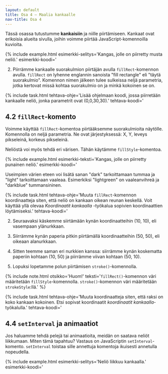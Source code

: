 ```yaml
---
layout: default
title: Osa 4 – Maalia kankaalle
nav-title: Osa 4
---
```


Tässä osassa tutustumme **kankaisiin** ja niille piirtämiseen. Kankaat ovat erikoisia alueita sivulla, joihin voimme piirtää JavaScript-komennoilla kuvioita.

{% include example.html 
esimerkki-selitys='Kangas, jolle on piirretty musta neliö.'
esimerkki-koodi='<!doctype HTML>
<canvas
	id = kangas
	style = background-color:beige;></canvas>
<script>
	const piirtäjä = kangas.getContext("2d")
	piirtäjä.fillRect(10, 10, 50, 50)
${closeScript}'
%}

Yllä olevassa esimerkissä määrittelemme, että sivulla on kangas <code>&lt;canvas&gt;</code>-tägillä. Kankaalla on id "<code>kangas</code>", jotta voimme viitata siihen JavaScript-koodissa. Kankaalla on myös taustaväri beige (eräs vaaleanruskean sävy), jotta se erottuu sivun valkoisesta taustasta. Älä välitä, jos et ymmärrä miten taustavärikoodi toimii.

Canvas-tägin alla on JavaScript-koodia, jossa tapahtuu seuraavaa:

1. Luomme <code>piirtäjä</code>-muuttujan, joka on nimi kankaan "kontekstille". Konteksti on tarkoittaa tässä tapauksessa sitä JavaScriptin osaa, jota käytetään kuvioiden piirtämiseen näytölle.
<script>codeExample(
`const piirtäjä = kangas.getContext("2d") `
, "javascript");</script>

2. Piirrämme kankaalle suorakulmion piirtäjän avulla <code>fillRect</code>-komennon avulla. <code>fillRect</code> on lyhenne englannin sanoista "fill rectangle" eli "täytä suorakulmio". Komennon nimen jälkeen tulee sulkeissa neljä parametria, jotka kertovat missä kohtaa suorakulmio on ja minkä kokoinen se on.
<script>codeExample(
`piirtäjä.fillRect(10, 10, 50, 50) `
, "javascript");</script>

{% include task.html
tehtava-ohje='Lisää ohjelmaan koodi, jossa piirretään kankaalle neliö, jonka parametrit ovat (0,0,30,30).'
tehtava-koodi='<!doctype HTML>
<canvas id=kangas>
	</canvas>
<script>
	const piirtäjä = kangas.getContext("2d")
${closeScript}'
%}

## 4.1 Koordinaatisto

Jotta osaisimme käyttää `fillRect`-komentoa, meidän on opeteltava ensin, miten tietokone ymmärtää sijainteja ja kokoja lukuina.

Tietokoneen näyttö koostuu koneesta riippuen sadoista tuhansista tai jopa miljoonista **pikseleistä**. Yksi pikseli on hyvin pieni piste, jolla on jokin väri.Näytöllä pikselit on järjestetty riveihin, joita on satoja päällekkäin.

Jotta voimme vaihtaa jonkun tietyn pikselin väriä, meidän on kerrottava tietokoneelle, mitä pikseliä haluamme muuttaa. Tämä tehdään antamalla tietokoneelle tieto siitä, kuinka mones pikselirivin pikseli pikseli on ja kuinka mones pikselirivi on kyseessä. Tätä tietoa sanotaan pikselin **koordinaateiksi**. Tarkemmin pikselin **X-koordinaatti** kertoo, kuinka mones pikseli pikseli on omalla rivillään. **Y-koordinaatti** taas kertoo, kuinka mones pikselirivi on kyseessä.

TODO: Havainne kuva.

Ohjelmoinnissa asioiden laskeminen aloitetaan usein nollasta eikä yhdestä. Myös pikselirivin ensimmäistä pikseliä sanotaan "pikseliksi 0" ja ensimmäistä pikseliriviä "riviksi 0". Aivan ensimmäisen pikselin (joka on näytön vasemmassa ylänurkassa) X-koordinaatti on siis 0 ja Y-koordinaatti 0. Tätä pikseliä sanotaan näytön **origoksi**.

{% include note.html 
otsikko='Huom!'
teksti='Koulussa matematiikassa koordinaatiston Y-koordinaatit kasvavat <em>ylöspäin</em>, eli suurempi Y tarkoittaa korkeammalla olevaa pistettä.
	Ohjelmoinnissa Y kuitenkin kasvaa <em>alaspäin</em>, eli suurempi Y tarkoittaa, että piste on alempana. Tämä johtuu historiallisista syistä.'
%}
 
<div class="duckimg-center-container">
<img 
  src="https://www.mv.helsinki.fi/home/lawkaita/more/linkki/img/directions.webp"
  class="duckimg-center"
/>
<!--
-->
</div>


<div class="codebox">
	<h3>Koordinaatit kankaalla</h3>
	<p>
		Vie hiiri kankaan päälle nähdäksesi hiiren sijainnin esitettynä koordinaatteina.
		Tämän kankaan leveys on 300 pikseliä ja korkeus 150 pikseliä.
	</p>
	<canvas
		id = koordinaattityökalu
		width = 300
		height = 150
	></canvas>
	<script>{
		function viiva(x1, y1, x2, y2) {
			piirtäjä.beginPath();
			piirtäjä.moveTo(x1, y1);
			piirtäjä.lineTo(x2, y2);
			piirtäjä.stroke();
		}
		const piirtäjä = koordinaattityökalu.getContext("2d");
		koordinaattityökalu.onmousemove = tapahtuma => {
			const x = tapahtuma.offsetX;
			const y = tapahtuma.offsetY;
			piirtäjä.clearRect(0, 0, 300, 150);
			piirtäjä.strokeStyle = "darkred"
			viiva(0, y, 300, y);
			viiva(x, 0, x, 150);
			piirtäjä.fillText(y, 1, y+10);
			piirtäjä.fillText(x, x+1, 150);
			piirtäjä.fillText("X: " + x + ", Y: " + y, 15, 20);
		};
	}</script>
</div>

## 4.2 <code>fillRect</code>-komento

Voimme käyttää `fillRect`-komentoa piirtääksemme suorakulmioita näytölle. Komennolla on neljä parametria. Ne ovat järjestyksessä: X, Y, leveys pikseleinä, korkeus pikseleinä.

<script>codeExample(`piirtäjä.fillRect(x, y, leveys, korkeus) `, "javascript");</script>

Neliöstä voi myös tehdä eri värisen. Tähän käytämme `fillStyle`-komentoa.

{% include example.html
esimerkki-teksti='Kangas, jolle on piirretty punainen neliö.'
esimerkki-koodi='<!doctype HTML>
<canvas
	id = kangas
	style = background-color:beige;></canvas>
<script>
	const piirtäjä = kangas.getContext("2d")
	piirtäjä.fillStyle = "red"
	piirtäjä.fillRect(10, 10, 50, 50)
${closeScript}'
%}

`fillStyle` käskee piirtäjää piirtämään tietyllä värillä. Väri kirjoitetaan englanniksi lainausmerkkien sisään.

<script>codeExample(`piirtäjä.fillStyle = "green" `, "javascript");</script>

<!-- Tässä joitakin englanninkielisiä värien nimiä:
Jostain syystä markdown vihaa style parametrejä joten tämä ei toimi-->
<!--<table>
	<caption>Värejä englanniksi</caption>
	<thead>
	<tr>
		<th>Väri</th>
		<th>Englanniksi</th>
		<th>Suomksi</th>
	</tr>
</thead>
<tbody>
	<tr>
		<td style="background-color: white;"></td>
		<td>white</td>
		<td>valkoinen</td>
		</tr>
	<tr>
		<td style="background-color: beige;"></td>
		<td>beige</td>
		<td>beige</td>
		</tr>
	<tr>
		<td style="background-color: gray;"></td>
		<td>gray</td>
		<td>harmaa</td>
		</tr>
	<tr>
		<td style="background-color: black;">
		<td>black</td>
		<td>musta</td>
	</tr>
	<tr>
		<td style="background-color: cyan;"></td>
		<td>cyan</td>
		<td>syaani</td>
	</tr>
	<tr>
		<td style="background-color: blue;"></td>
		<td>blue</td>
		<td>sininen</td>
		</tr>
	<tr>
		<td style="background-color: violet;"></td>
		<td>violet</td>
		<td>violetti</td>
		</tr>
	<tr>
		<td style="background-color: red;"></td>
		<td>red</td>
		<td>punainen</td>
		</tr>
	<tr>
		<td style="background-color: brown;"></td>
		<td>brown</td>
		<td>ruskea</td>
		</tr>
	<tr>
		<td style="background-color: orange;"></td>
		<td>orange</td>
		<td>oranssi</td>
		</tr>
	<tr>
		<td style="background-color: yellow;"></td>
		<td>yellow</td>
		<td>keltainen</td>
	</tr>
	<tr>
		<td style="background-color: green;"></td>
		<td>green</td>
		<td>vihreä</td>
	</tr>
</tbody>
</table>-->

Useimpien värien eteen voi lisätä sanan "dark" tarkoittamaan tummaa ja "light" tarkoittamaan vaaleaa. Esimerkiksi "lightgreen" on vaaleanvihreä ja "darkblue" tummansininen.

{% include task.html
tehtava-ohje='Muuta <code>fillRect</code>-komennon koordinaatteja siten, että neliö on kankaan oikean reunan keskellä. Voit käyttää yllä olevaa <i>Koordinaatit kankaalla</i> -työkalua sopivien koordinaattien löytämiseksi.'
tehtava-koodi='<!doctype HTML>
<canvas
	id = kangas
	style = background-color:beige;></canvas>
<script>
	const piirtäjä = kangas.getContext("2d")
	piirtäjä.fillRect(10, 10, 50, 50)
${closeScript}'
%}

{% include task.html
tehtava-ohje='Piirrä kankaan alareunaan sininen neliö.'
tehtava-koodi='<!doctype HTML>
<canvas
	id = kangas
	style = background-color:beige;></canvas>
<script>
	const piirtäjä = kangas.getContext("2d")
${closeScript}'
%}

### Useita neliöitä

Kankaalle voi piirtää useita neliöitä kirjoittamalla monta `fillRect`-komentoa. `fillStyle`-komentoa käytetään vasta, kun piirtäjän väri muuttuu.

{% include example.html
esimerkki-selitys='Kangas, jolle on piirretty kaksi punaista ja kaksi sinistä neliötä.'
esimerkki-koodi='<!doctype HTML>
<canvas
	id = kangas
	style = background-color:beige;></canvas>
<script>
	const piirtäjä = kangas.getContext("2d")
	piirtäjä.fillStyle = "red"
	piirtäjä.fillRect(10, 10, 50, 50)
	piirtäjä.fillRect(80, 10, 50, 50)
	piirtäjä.fillStyle = "blue"
	piirtäjä.fillRect(10, 80, 50, 50)
	piirtäjä.fillRect(80, 80, 50, 50)
${closeScript}'
%}

## 4.3 Polut

JavaScriptin avulla voi piirtää monia muitakin asioita kuin suorakulmioita. Monimutkaisemmat asiat tehdään yleensä **polkujen** avulla. Polun piirtäminen muistuttaa kynällä piirtämistä. Kerromme eri komentojen avulla piirtäjälle, miten kynää liikutetaan paperilla. Tärkeimmät komennot on alla olevassa taulukossa.

| Komento | Esimerkki | Selitys |
| :----- |:----------| :----- |
|`.strokeStyle` | `piirtäjä.strokeStyle = "red" `|Kertoo minkä värisellä kynällä polku piirretään|
|`.beginPath()` | `piirtäjä.beginPath()`|Kertoo piirtäjälle, että aloitamme polun piirtämisen ("ota kynä esiin")|
|`.moveTo(x, y)`|`piirtäjä.moveTo(10, 10)`|Käskee piirtäjää siirtämään kynän annettuihin koordinaatteihin _koskettamatta paperia_|
|`.lineTo(x, y)`|`piirtäjä.lineTo(50, 50)`|Käskee piirtäjää vetämään kynän annettuihin koordinaatteihin niin, että _kynä koskettaa paperia_|
|`.stroke()`|`piirtäjä.stroke()` |Kertoo piirtäjälle, että lopetamme polun piirtämisen|

{% include example.html
esimerkki-selitys='Kangas, jolle on piirretty raksi.'
esimerkki-koodi='<!doctype HTML>
<canvas
	id = kangas
	style = background-color:beige;></canvas>
<script>
	const piirtäjä = kangas.getContext("2d")
	piirtäjä.strokeStyle = "red"
	
	piirtäjä.beginPath()
	
	piirtäjä.moveTo(10, 10)
	piirtäjä.lineTo(50, 50)
	
	piirtäjä.moveTo(10, 50)
	piirtäjä.lineTo(50, 10)
	
	piirtäjä.stroke()
${closeScript}'
%}
Esimerkki toimii siis näin:

1. Ensin kerromme, että haluamme aloittaa polun piirtämisen:
<script>codeExample(`piirtäjä.beginPath() `, "javascript");</script>

2. Seuraavaksi käskemme siirtämään kynän koordinaatteihin (10, 10), eli vasempaan ylänurkkaan.
<script>codeExample(`piirtäjä.moveTo(10, 10) `, "javascript");</script>

3. Siirrämme kynän paperia pitkin piirtämällä koordinaatteihin (50, 50), eli oikeaan alanurkkaan.
<script>codeExample(`piirtäjä.lineTo(10, 10) `, "javascript");</script>

4. Sitten teemme saman eri nurkkien kanssa:
 siirrämme kynän koskematta paperiin kohtaan (10, 50) ja piirrämme viivan kohtaan (50, 10).
<script>codeExample(`piirtäjä.moveTo(10, 50)` + "\n" + `piirtäjä.lineTo(50, 10) `, "javascript");</script>

5. Lopuksi lopetamme polun piirtämisen <code>stroke()</code>-komennolla.
<script>codeExample(`piirtäjä.stroke() `, "javascript");</script>

{% include note.html
otsikko='Huom!'
teksti='<code>fillRect()</code>-komennon väri määritetään <code>fillStyle</code>-komennolla.
	<code>stroke()</code>-komennon väri määritetään <code>strokeStyle</code>:llä.'
%}

{% include task.html
tehtava-ohje='Muuta koordinaatteja siten, että raksi on koko kankaan kokoinen. Etsi sopivat koordinaatit <i>koordinaatit kankaalla</i>-työkalulla.'
tehtava-koodi='<!doctype HTML>
<canvas
	id = kangas
	style = background-color:beige;></canvas>
<script>
	const piirtäjä = kangas.getContext("2d")
	piirtäjä.strokeStyle = "red"
	
	piirtäjä.beginPath()
	
	piirtäjä.moveTo(10, 10)
	piirtäjä.lineTo(50, 50)
	
	piirtäjä.moveTo(10, 50)
	piirtäjä.lineTo(50, 10)
	
	piirtäjä.stroke()
${closeScript}'
%}

{% include task.html
tehtava-ohje='Lisää <code>moveTo()</code>- ja <code>lineTo</code>-komentoja siten, että kankaalla näkyy ainakin kolme eri viivaa.'
tehtava-koodi='<!doctype HTML>
<canvas
	id = kangas
	style = background-color:beige;></canvas>
<script>
	const piirtäjä = kangas.getContext("2d")
	piirtäjä.strokeStyle = "red"
	
	piirtäjä.beginPath()
	
	
	
	piirtäjä.stroke()
${closeScript}'
%}

{% include task.html
tehtava-ohje='Lisää <code>moveTo()</code>- ja <code>lineTo</code>-komentoja piirtäksesi kolmion.'
tehtava-koodi='<!doctype HTML>
<canvas
	id = kangas
	style = background-color:beige;></canvas>
<script>
	const piirtäjä = kangas.getContext("2d")
	piirtäjä.strokeStyle = "red"
	
	piirtäjä.beginPath()
	
	
	
	piirtäjä.stroke()
${closeScript}'
%}

{% include task.html
tehtava-ohje='Lisää <code>moveTo()</code>- ja <code>lineTo</code>-komentoja piirtäksesi talon (neliöstä ja kolmiosta).'
tehtava-koodi='<!doctype HTML>
<canvas
	id = kangas
	style = background-color:beige;></canvas>
<script>
	const piirtäjä = kangas.getContext("2d")
	piirtäjä.strokeStyle = "red"
	
	piirtäjä.beginPath()
	
	
	
	piirtäjä.stroke()
${closeScript}'
%}

## Kysymyksiä

<div id="piirtokysymykset"></div>

<script>createQuestionnaire({
	id: "piirtokysymykset",
	questions: [
		{
			text: "Mitä funktiota käytetään neliön piirtämiseen?",
			alternatives: [
				{ text: "fillSquare" },
				{ text: "fillRect", correct: true },
				{ text: "fillPolygon" },
			]
		},
		{
			text: "Miten polun piirtäminen aloitetaan?",
			alternatives: [
				{ text: "piirtäjä.startPath()" },
				{ text: "piirtäjä.penDown()" },
				{ text: "piirtäjä.beginPath()", correct: true },
			]
		},
		{
			text: "Miten polkua piirrettäessä piirretään viiva?",
			alternatives: [
				{ text: "piirtäjä.lineTo(x, y)", correct: true },
				{ text: "piirtäjä.moveTo(x, y)" },
				{ text: "piirtäjä.strokeTo(x, y)" },
			]
		},
		{
			text: "Miten polkua piirrettäessä valitaan väri?",
			alternatives: [
				{ text: "piirtäjä.lineStyle =" },
				{ text: "piirtäjä.penStyle =" },
				{ text: "piirtäjä.fillStyle =" },
				{ text: "piirtäjä.strokeStyle =", correct: true },
			]
		}
	]
})</script>

## 4.4 `setInterval` ja animaatiot

Jos haluamme tehdä pelejä tai animaatioita, meidän on saatava neliöt liikkumaan. Miten tämä tapahtuu? Vastaus on JavaScriptin `setInterval`-komento. `setInterval` toistaa sille annettuja komentoja ikuisesti annetulla nopeudella.

{% include example.html
esimerkki-selitys='Neliö liikkuu kankaalla.'
esimerkki-koodi='<!doctype HTML>
<canvas
	id = kangas
	style = background-color:beige;></canvas>
<script>
	const piirtäjä = kangas.getContext("2d")
	piirtäjä.fillStyle = "red"

	let aika = 0

	setInterval(() => {
		aika += 0.01
		piirtäjä.clearRect(0, 0, 300, 150)
		piirtäjä.fillRect(Math.cos(aika)*20+125, Math.sin(aika)*20+50, 50, 50)
	}, 10)
${closeScript}'
%}
